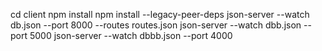 cd client
npm install
npm install --legacy-peer-deps
json-server --watch db.json --port 8000 --routes routes.json
json-server --watch dbb.json --port 5000
json-server --watch dbbb.json --port 4000
